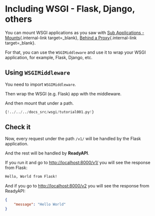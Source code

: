 # Including WSGI - Flask, Django, others

You can mount WSGI applications as you saw with [Sub Applications - Mounts](sub-applications.md){.internal-link target=_blank}, [Behind a Proxy](behind-a-proxy.md){.internal-link target=_blank}.

For that, you can use the `WSGIMiddleware` and use it to wrap your WSGI application, for example, Flask, Django, etc.

## Using `WSGIMiddleware`

You need to import `WSGIMiddleware`.

Then wrap the WSGI (e.g. Flask) app with the middleware.

And then mount that under a path.

```Python hl_lines="2-3  23"
{!../../../docs_src/wsgi/tutorial001.py!}
```

## Check it

Now, every request under the path `/v1/` will be handled by the Flask application.

And the rest will be handled by **ReadyAPI**.

If you run it and go to <a href="http://localhost:8000/v1/" class="external-link" target="_blank">http://localhost:8000/v1/</a> you will see the response from Flask:

```txt
Hello, World from Flask!
```

And if you go to <a href="http://localhost:8000/v2" class="external-link" target="_blank">http://localhost:8000/v2</a> you will see the response from ReadyAPI:

```JSON
{
    "message": "Hello World"
}
```
